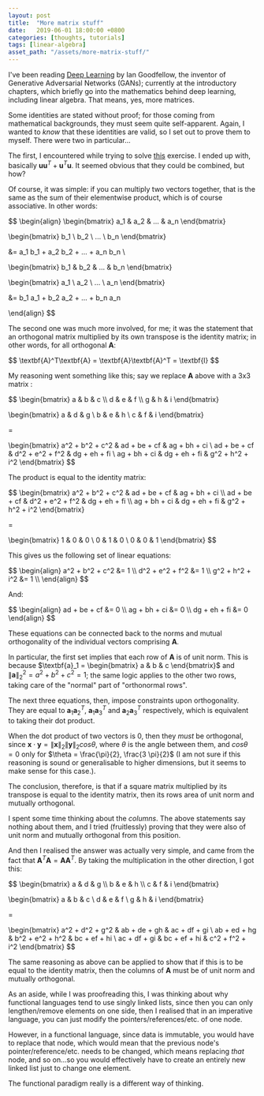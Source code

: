 ```yaml
---
layout: post
title:  "More matrix stuff"
date:   2019-06-01 18:00:00 +0800
categories: [thoughts, tutorials]
tags: [linear-algebra]
asset_path: "/assets/more-matrix-stuff/"
---
```


I've been reading [Deep Learning](https://www.deeplearningbook.org/) by Ian Goodfellow, the inventor of Generative Adversarial Networks (GANs); currently at the introductory chapters, which briefly go into the mathematics behind deep learning, including linear algebra. That means, yes, more matrices.

Some identities are stated without proof; for those coming from mathematical backgrounds, they must seem quite self-apparent. Again, I wanted to *know* that these identities are valid, so I set out to prove them to myself. There were two in particular...

The first, I encountered while trying to solve [this](https://www.deeplearningbook.org/linear_algebra.pdf) exercise. I ended up with, basically $\textbf{u} \textbf{u}^T + \textbf{u}^T \textbf{u}$. It seemed obvious that they could be combined, but how?

Of course, it was simple: if you can multiply two vectors together, that is the same as the sum of their elementwise product, which is of course associative. In other words:

<div>
$$
\begin{align}
\begin{bmatrix}
a_1 & a_2 & ... & a_n
\end{bmatrix}

\begin{bmatrix}
b_1 \\
b_2 \\
... \\
b_n
\end{bmatrix}

&= a_1 b_1 + a_2 b_2 + ... + a_n b_n \\

\begin{bmatrix}
b_1 & b_2 & ... & b_n
\end{bmatrix}

\begin{bmatrix}
a_1 \\
a_2 \\
... \\
a_n
\end{bmatrix}

&= b_1 a_1 + b_2 a_2 + ... + b_n a_n 

\end{align}
$$
</div>

The second one was much more involved, for me; it was the statement that an orthogonal matrix multiplied by its own transpose is the identity matrix; in other words, for all orthogonal $\textbf{A}$:

<div>
$$
\textbf{A}^T\textbf{A} = \textbf{A}\textbf{A}^T = \textbf{I}
$$
</div>

My reasoning went something like this; say we replace $\textbf{A}$ above with a 3x3 matrix :

<div>
$$
\begin{bmatrix}
a & b & c \\
d & e & f \\
g & h & i
\end{bmatrix}

\begin{bmatrix}
a & d & g \\
b & e & h \\
c & f & i
\end{bmatrix}

=

\begin{bmatrix}
a^2 + b^2 + c^2 & ad + be + cf & ag + bh + ci \\
ad + be + cf & d^2 + e^2 + f^2 & dg + eh + fi \\
ag + bh + ci & dg + eh + fi & g^2 + h^2 + i^2
\end{bmatrix}
$$
</div>

The product is equal to the identity matrix:

<div>
$$
\begin{bmatrix}
a^2 + b^2 + c^2 & ad + be + cf & ag + bh + ci \\
ad + be + cf & d^2 + e^2 + f^2 & dg + eh + fi \\
ag + bh + ci & dg + eh + fi & g^2 + h^2 + i^2
\end{bmatrix}

=

\begin{bmatrix}
1 & 0 & 0 \\
0 & 1 & 0 \\
0 & 0 & 1 
\end{bmatrix}
$$
</div>

This gives us the following set of linear equations:

<div>
$$
\begin{align}
a^2 + b^2 + c^2 &= 1 \\
d^2 + e^2 + f^2 &= 1 \\
g^2 + h^2 + i^2 &= 1 \\
\end{align}
$$
</div>

And:

<div>
$$
\begin{align}
ad + be + cf    &= 0 \\
ag + bh + ci    &= 0 \\
dg + eh + fi    &= 0
\end{align}
$$
</div>

These equations can be connected back to the norms and mutual orthogonality of the individual vectors comprising $\textbf{A}$. 

In particular, the first set implies that each row of $\textbf{A}$ is of unit norm. This is because $\textbf{a}_1 = \begin{bmatrix} a & b & c \end{bmatrix}$ and ${\lVert \textbf{a} \rVert}^2_2 = a^2 + b^2 + c^2 = 1$; the same logic applies to the other two rows, taking care of the "normal" part of "orthonormal rows".

The next three equations, then, impose constraints upon orthogonality. They are equal to $\textbf{a}_1 \textbf{a}^T_2$, $\textbf{a}_1 \textbf{a}^T_3$ and $\textbf{a}_2 \textbf{a}^T_3$ respectively, which is equivalent to taking their dot product. 

When the dot product of two vectors is 0, then they *must* be orthogonal, since $\textbf{x} \cdot \textbf{y} = {\lVert \textbf{x} \rVert}_2 {\lVert \textbf{y} \rVert}_2 cos \theta$, where $\theta$ is the angle between them, and $cos \theta = 0$ only for $\theta = \frac{\pi}{2}, \frac{3 \pi}{2}$ (I am not sure if this reasoning is sound or generalisable to higher dimensions, but it seems to make sense for this case.).

The conclusion, therefore, is that if a square matrix multiplied by its transpose is equal to the identity matrix, then its rows area of unit norm and mutually orthogonal.

I spent some time thinking about the *columns*. The above statements say nothing about them, and I tried (fruitlessly) proving that they were also of unit norm and mutually orthogonal from this position.

And then I realised the answer was actually very simple, and came from the fact that $\textbf{A}^T\textbf{A} = \textbf{A}\textbf{A}^T$. By taking the multiplication in the other direction, I got this:

<div>
$$
\begin{bmatrix}
a & d & g \\
b & e & h \\
c & f & i
\end{bmatrix}

\begin{bmatrix}
a & b & c \\
d & e & f \\
g & h & i
\end{bmatrix}

=

\begin{bmatrix}
a^2 + d^2 + g^2 & ab + de + gh & ac + df + gi \\
ab + ed + hg & b^2 + e^2 + h^2 & bc + ef + hi \\
ac + df + gi & bc + ef + hi & c^2 + f^2 + i^2
\end{bmatrix}
$$
</div>

The same reasoning as above can be applied to show that if this is to be equal to the identity matrix, then the columns of $\textbf{A}$ must be of unit norm and mutually orthogonal.

As an aside, while I was proofreading this, I was thinking about why functional languages tend to use singly linked lists, since then you can only lengthen/remove elements on one side, then I realised that in an imperative language, you can just modify the pointers/references/etc. of one node. 

However, in a functional language, since data is immutable, you would have to replace that node, which would mean that the previous node's pointer/reference/etc. needs to be changed, which means replacing *that* node, and so on...so you would effectively have to create an entirely new linked list just to change one element.

The functional paradigm really is a different way of thinking.
